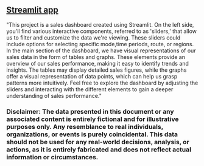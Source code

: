 ## [Streamlit app](https://performance-dashboard.streamlit.app/)

"This project is a sales dashboard created using Streamlit. On the left side, you'll find various interactive components, referred to as 'sliders,' that allow us to filter and customize the data we're viewing. These sliders could include options for selecting specific mode,time periods, route, or regions.
In the main section of the dashboard, we have visual representations of our sales data in the form of tables and graphs. These elements provide an overview of our sales performance, making it easy to identify trends and insights. The tables may display detailed sales figures, while the graphs offer a visual representation of data points, which can help us grasp patterns more intuitively.
Feel free to explore the dashboard by adjusting the sliders and interacting with the different elements to gain a deeper understanding of sales performance."

### Disclaimer: The data presented in this document or any associated content is entirely fictional and for illustrative purposes only. Any resemblance to real individuals, organizations, or events is purely coincidental. This data should not be used for any real-world decisions, analysis, or actions, as it is entirely fabricated and does not reflect actual information or circumstances.
